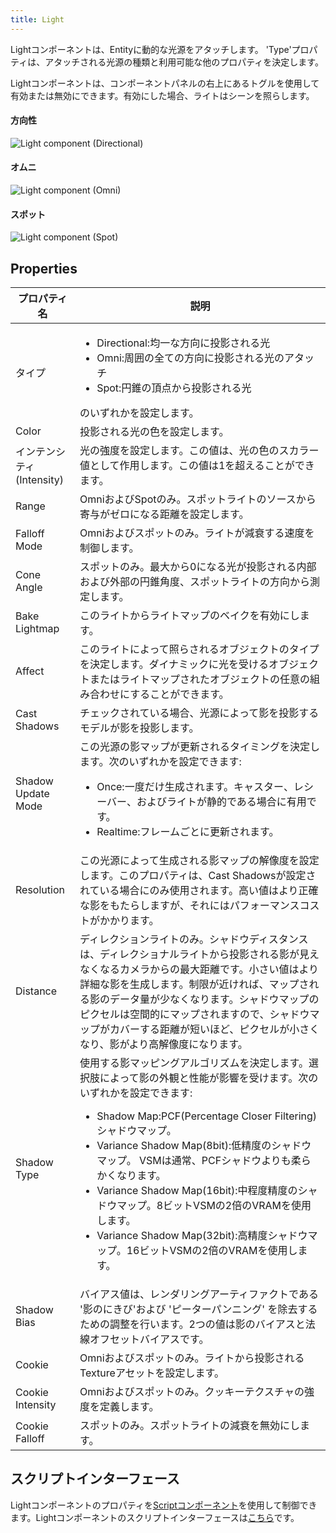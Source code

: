 ```yaml
---
title: Light
---
```


Lightコンポーネントは、Entityに動的な光源をアタッチします。 'Type'プロパティは、アタッチされる光源の種類と利用可能な他のプロパティを決定します。

Lightコンポーネントは、コンポーネントパネルの右上にあるトグルを使用して有効または無効にできます。有効にした場合、ライトはシーンを照らします。

#### 方向性

![Light component (Directional)][1]

#### オムニ

![Light component (Omni)][2]

#### スポット

![Light component (Spot)][3]

## Properties

| プロパティ名           | 説明 |
|--------------------|-------------|
| タイプ               | <ul><li> Directional:均一な方向に投影される光</li><li>Omni:周囲の全ての方向に投影される光のアタッチ</li><li>Spot:円錐の頂点から投影される光</li></ul>のいずれかを設定します。 |
| Color              | 投影される光の色を設定します。 |
| インテンシティ (Intensity)          | 光の強度を設定します。この値は、光の色のスカラー値として作用します。この値は1を超えることができます。 |
| Range              | OmniおよびSpotのみ。スポットライトのソースから寄与がゼロになる距離を設定します。 |
| Falloff Mode       | Omniおよびスポットのみ。ライトが減衰する速度を制御します。 |
| Cone Angle         | スポットのみ。最大から0になる光が投影される内部および外部の円錐角度、スポットライトの方向から測定します。 |
| Bake Lightmap      | このライトからライトマップのベイクを有効にします。 |
| Affect             | このライトによって照らされるオブジェクトのタイプを決定します。ダイナミックに光を受けるオブジェクトまたはライトマップされたオブジェクトの任意の組み合わせにすることができます。 |
| Cast Shadows       | チェックされている場合、光源によって影を投影するモデルが影を投影します。 |
| Shadow Update Mode | この光源の影マップが更新されるタイミングを決定します。次のいずれかを設定できます: <ul><li>Once:一度だけ生成されます。キャスター、レシーバー、およびライトが静的である場合に有用です。</li><li>Realtime:フレームごとに更新されます。</li></ul> |
| Resolution         | この光源によって生成される影マップの解像度を設定します。このプロパティは、Cast Shadowsが設定されている場合にのみ使用されます。高い値はより正確な影をもたらしますが、それにはパフォーマンスコストがかかります。 |
| Distance           | ディレクションライトのみ。シャドウディスタンスは、ディレクショナルライトから投影される影が見えなくなるカメラからの最大距離です。小さい値はより詳細な影を生成します。制限が近ければ、マップされる影のデータ量が少なくなります。シャドウマップのピクセルは空間的にマップされますので、シャドウマップがカバーする距離が短いほど、ピクセルが小さくなり、影がより高解像度になります。 |
| Shadow Type        | 使用する影マッピングアルゴリズムを決定します。選択肢によって影の外観と性能が影響を受けます。次のいずれかを設定できます: <ul><li>Shadow Map:PCF(Percentage Closer Filtering)シャドウマップ。</li><li>Variance Shadow Map(8bit):低精度のシャドウマップ。 VSMは通常、PCFシャドウよりも柔らかくなります。</li><li>Variance Shadow Map(16bit):中程度精度のシャドウマップ。8ビットVSMの2倍のVRAMを使用します。</li><li>Variance Shadow Map(32bit):高精度シャドウマップ。16ビットVSMの2倍のVRAMを使用します。</li></ul> |
| Shadow Bias        | バイアス値は、レンダリングアーティファクトである '影のにきび'および 'ピーターパンニング' を除去するための調整を行います。2つの値は影のバイアスと法線オフセットバイアスです。 |
| Cookie             | Omniおよびスポットのみ。ライトから投影されるTextureアセットを設定します。 |
| Cookie Intensity   | Omniおよびスポットのみ。クッキーテクスチャの強度を定義します。 |
| Cookie Falloff     | スポットのみ。スポットライトの減衰を無効にします。 |

## スクリプトインターフェース

Lightコンポーネントのプロパティを[Scriptコンポーネント][4]を使用して制御できます。Lightコンポーネントのスクリプトインターフェースは[こちら][5]です。

[1]: /images/user-manual/scenes/components/component-light-directional.png
[2]: /images/user-manual/scenes/components/component-light-point.png
[3]: /images/user-manual/scenes/components/component-light-spot.png
[4]: /user-manual/scenes/components/script
[5]: https://api.playcanvas.com/classes/Engine.LightComponent.html
